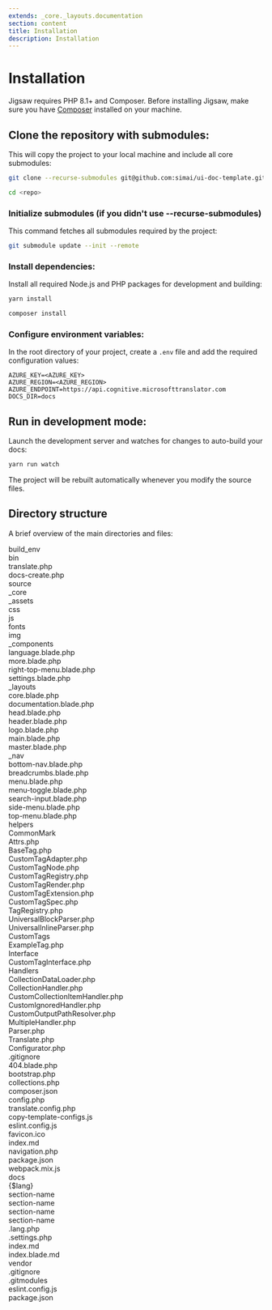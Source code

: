 ```yaml
---
extends: _core._layouts.documentation
section: content
title: Installation
description: Installation
---
```


# Installation

Jigsaw requires PHP 8.1+ and Composer. Before installing Jigsaw, make sure you have [Composer](https://getcomposer.org/)
installed on your machine.

## Clone the repository with submodules:

This will copy the project to your local machine and include all core submodules:

```bash
git clone --recurse-submodules git@github.com:simai/ui-doc-template.git
```

```bash
cd <repo>
```

### Initialize submodules (if you didn't use --recurse-submodules)

This command fetches all submodules required by the project:

```bash
git submodule update --init --remote
```

### Install dependencies:

Install all required Node.js and PHP packages for development and building:

```bash
yarn install
```

```bash
composer install
```

### Configure environment variables:

In the root directory of your project, create a `.env` file and add the required configuration values:

```text
AZURE_KEY=<AZURE_KEY>
AZURE_REGION=<AZURE_REGION>
AZURE_ENDPOINT=https://api.cognitive.microsofttranslator.com
DOCS_DIR=docs
```


## Run in development mode:

Launch the development server and watches for changes to auto-build your docs:

```bash
yarn run watch
```

The project will be rebuilt automatically whenever you modify the source files.

## Directory structure

A brief overview of the main directories and files:

<div class="files">
    <div class="folder">build_env</div>
    <div class="folder folder--open">bin
        <div class="file">translate.php</div>
        <div class="file">docs-create.php</div>
    </div>
    <div class="folder folder--open">source
        <div class="folder folder--open">_core
            <div class="folder folder--open">_assets
                <div class="folder">css</div>
                <div class="folder">js</div>
                <div class="folder">fonts</div>
                <div class="folder">img</div>
            </div>
            <div class="folder folder--open">_components
                <div class="file">language.blade.php</div>
                <div class="file">more.blade.php</div>
                <div class="file">right-top-menu.blade.php</div>
                <div class="file">settings.blade.php</div>
            </div>
            <div class="folder folder--open">_layouts
                <div class="file">core.blade.php</div>
                <div class="file">documentation.blade.php</div>
                <div class="file">head.blade.php</div>
                <div class="file">header.blade.php</div>
                <div class="file">logo.blade.php</div>
                <div class="file">main.blade.php</div>
                <div class="file">master.blade.php</div>
            </div>
            <div class="folder folder--open">_nav
                <div class="file">bottom-nav.blade.php</div>
                <div class="file">breadcrumbs.blade.php</div>
                <div class="file">menu.blade.php</div>
                <div class="file">menu-toggle.blade.php</div>
                <div class="file">search-input.blade.php</div>
                <div class="file">side-menu.blade.php</div>
                <div class="file">top-menu.blade.php</div>
            </div>
            <div class="folder folder--open">helpers
                <div class="folder folder--open">CommonMark
                    <div class="file">Attrs.php</div>
                    <div class="file">BaseTag.php</div>
                    <div class="file">CustomTagAdapter.php</div>
                    <div class="file">CustomTagNode.php</div>
                    <div class="file">CustomTagRegistry.php</div>
                    <div class="file">CustomTagRender.php</div>
                    <div class="file">CustomTagExtension.php</div>
                    <div class="file">CustomTagSpec.php</div>
                    <div class="file">TagRegistry.php</div>
                    <div class="file">UniversalBlockParser.php</div>
                    <div class="file">UniversalInlineParser.php</div>
                </div>
                <div class="folder folder--open">CustomTags
                    <div class="file">ExampleTag.php</div>
                </div>
                <div class="folder folder--open">Interface
                    <div class="file">CustomTagInterface.php</div>
                </div>
                <div class="folder folder--open">Handlers
                    <div class="file">CollectionDataLoader.php</div>
                    <div class="file">CollectionHandler.php</div>
                    <div class="file">CustomCollectionItemHandler.php</div>
                    <div class="file">CustomIgnoredHandler.php</div>
                    <div class="file">CustomOutputPathResolver.php</div>
                    <div class="file">MultipleHandler.php</div>
                </div>
                <div class="file">Parser.php</div>
                <div class="file">Translate.php</div>
                <div class="file">Configurator.php</div>
            </div>
            <div class="file">.gitignore</div>
            <div class="file">404.blade.php</div>
            <div class="file">bootstrap.php</div>
            <div class="file">collections.php</div>
            <div class="file">composer.json</div>
            <div class="file">config.php</div>
            <div class="file">translate.config.php</div>
            <div class="file">copy-template-configs.js</div>
            <div class="file">eslint.config.js</div>
            <div class="file">favicon.ico</div>
            <div class="file">index.md</div>
            <div class="file">navigation.php</div>
            <div class="file">package.json</div>
            <div class="file">webpack.mix.js</div>
        </div>
            <div class="folder folder--open">docs
                <div class="folder folder--open">{$lang}
                    <div class="folder">section-name</div>
                    <div class="folder">section-name</div>
                    <div class="folder">section-name</div>
                    <div class="folder">section-name</div>
                    <div class="file">.lang.php</div>
                    <div class="file">.settings.php</div>
                    <div class="file">index.md</div>
                </div>
            </div>
        <div class="file">index.blade.md</div>
    </div>
    <div class="folder">vendor</div>
    <div class="file">.gitignore</div>
    <div class="file">.gitmodules</div>
    <div class="file">eslint.config.js</div>
    <div class="file">package.json</div>
</div>


